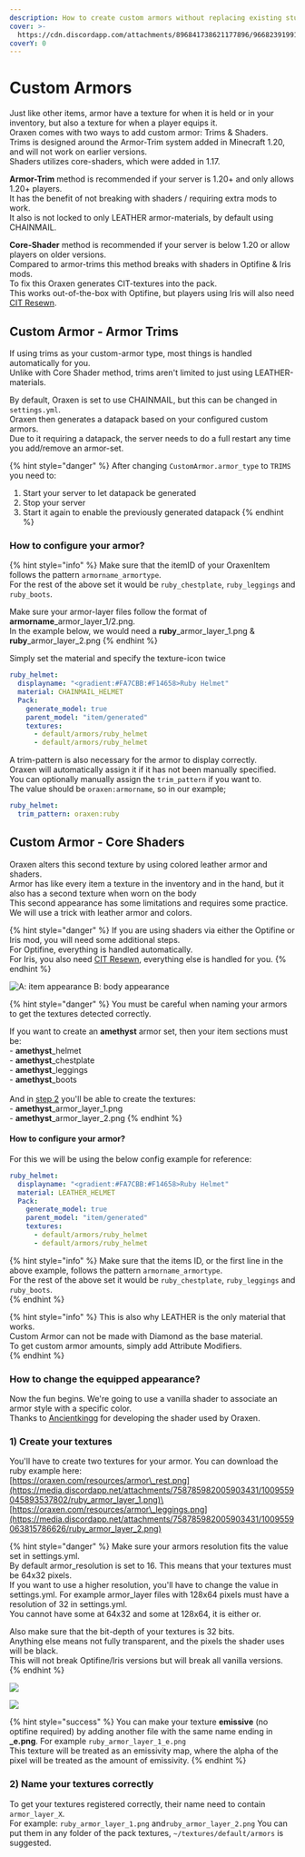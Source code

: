 ```yaml
---
description: How to create custom armors without replacing existing stuff?
cover: >-
  https://cdn.discordapp.com/attachments/896841738621177896/966823919917080626/unknown.png
coverY: 0
---
```


# Custom Armors
Just like other items, armor have a texture for when it is held or in your inventory, but also a texture for when a player equips it.\
Oraxen comes with two ways to add custom armor: Trims & Shaders.\
Trims is designed around the Armor-Trim system added in Minecraft 1.20, and will not work on earlier versions.\
Shaders utilizes core-shaders, which were added in 1.17.

**Armor-Trim** method is recommended if your server is 1.20+ and only allows 1.20+ players.\
It has the benefit of not breaking with shaders / requiring extra mods to work.\
It also is not locked to only LEATHER armor-materials, by default using CHAINMAIL.

**Core-Shader** method is recommended if your server is below 1.20 or allow players on older versions.\
Compared to armor-trims this method breaks with shaders in Optifine & Iris mods.\
To fix this Oraxen generates CIT-textures into the pack.\
This works out-of-the-box with Optifine, but players using Iris will also need [CIT Resewn](https://modrinth.com/mod/cit-resewn).

## Custom Armor - Armor Trims
If using trims as your custom-armor type, most things is handled automatically for you.\
Unlike with Core Shader method, trims aren't limited to just using LEATHER-materials.

By default, Oraxen is set to use CHAINMAIL, but this can be changed in `settings.yml`.\
Oraxen then generates a datapack based on your configured custom armors.\
Due to it requiring a datapack, the server needs to do a full restart any time you add/remove an armor-set.

{% hint style="danger" %}
After changing `CustomArmor.armor_type` to `TRIMS` you need to:
1. Start your server to let datapack be generated
2. Stop your server
3. Start it again to enable the previously generated datapack
{% endhint %}

### How to configure your armor?

{% hint style="info" %}
Make sure that the itemID of your OraxenItem follows the pattern `armorname_armortype`.\
For the rest of the above set it would be `ruby_chestplate`, `ruby_leggings` and `ruby_boots`.

Make sure your armor-layer files follow the format of **armorname**_armor_layer_1/2.png.\
In the example below, we would need a **ruby**_armor_layer_1.png & **ruby**_armor_layer_2.png
{% endhint %}

Simply set the material and specify the texture-icon twice
```yaml
ruby_helmet:
  displayname: "<gradient:#FA7CBB:#F14658>Ruby Helmet"
  material: CHAINMAIL_HELMET
  Pack:
    generate_model: true
    parent_model: "item/generated"
    textures:
      - default/armors/ruby_helmet
      - default/armors/ruby_helmet
```

A trim-pattern is also necessary for the armor to display correctly.\
Oraxen will automatically assign it if it has not been manually specified.\
You can optionally manually assign the `trim_pattern` if you want to.\
The value should be `oraxen:armorname`, so in our example;
```yaml
ruby_helmet:
  trim_pattern: oraxen:ruby
```


## Custom Armor - Core Shaders
Oraxen alters this second texture by using colored leather armor and shaders.\
Armor has like every item a texture in the inventory and in the hand, but it also has a second texture when worn on the body\
This second appearance has some limitations and requires some practice. We will use a trick with leather armor and colors.

{% hint style="danger" %}
If you are using shaders via either the Optifine or Iris mod, you will need some additional steps.\
For Optifine, everything is handled automatically.\
For Iris, you also need [CIT Resewn](https://modrinth.com/mod/cit-resewn), everything else is handled for you.
{% endhint %}

![A: item appearance    B: body appearance](../../.gitbook/assets/stuff.png)

{% hint style="danger" %}
You must be careful when naming your armors to get the textures detected correctly.

If you want to create an **amethyst** armor set, then your item sections must be:  
\- **amethyst**_helmet  
\- **amethyst**_chestplate  
\- **amethyst**_leggings  
\- **amethyst**_boots  
\
And in [step 2](./#2-name-your-textures-correctly) you'll be able to create the textures:  
\- **amethyst**_armor_layer_1.png  
\- **amethyst**_armor_layer_2.png
{% endhint %}

#### How to configure your armor?

For this we will be using the below config example for reference:
```yaml
ruby_helmet:
  displayname: "<gradient:#FA7CBB:#F14658>Ruby Helmet"
  material: LEATHER_HELMET
  Pack:
    generate_model: true
    parent_model: "item/generated"
    textures:
      - default/armors/ruby_helmet
      - default/armors/ruby_helmet
```
{% hint style="info" %}
Make sure that the items ID, or the first line in the above example, follows the pattern `armorname_armortype`.  
For the rest of the above set it would be `ruby_chestplate`, `ruby_leggings` and `ruby_boots`.  
{% endhint %}

{% hint style="info" %}
This is also why LEATHER is the only material that works.\
Custom Armor can not be made with Diamond as the base material.\
To get custom armor amounts, simply add Attribute Modifiers.\
{% endhint %}

### How to change the equipped appearance?

Now the fun begins. We're going to use a vanilla shader to associate an armor style with a specific color.  
Thanks to [Ancientkingg](https://twitter.com/ancientkingg) for developing the shader used by Oraxen.

### 1) Create your textures

You'll have to create two textures for your armor. You can download the ruby example here:  
[https://oraxen.com/resources/armor\_rest.png](https://media.discordapp.net/attachments/758785982005903431/1009559045893537802/ruby_armor_layer_1.png)\
[https://oraxen.com/resources/armor\_leggings.png](https://media.discordapp.net/attachments/758785982005903431/1009559063815786626/ruby_armor_layer_2.png)

{% hint style="danger" %}
Make sure your armors resolution fits the value set in settings.yml.\
By default armor_resolution is set to 16. This means that your textures must be 64x32 pixels.\
If you want to use a higher resolution, you'll have to change the value in settings.yml.
For example armor_layer files with 128x64 pixels must have a resolution of 32 in settings.yml.\
You cannot have some at 64x32 and some at 128x64, it is either or.

Also make sure that the bit-depth of your textures is 32 bits.\
Anything else means not fully transparent, and the pixels the shader uses will be black.\
This will not break Optifine/Iris versions but will break all vanilla versions.
{% endhint %}

![](../../.gitbook/assets/leggings.png)


![](../../.gitbook/assets/armor.png)

{% hint style="success" %}
You can make your texture **emissive** (no optifine required) by adding another file with the same name ending in **\_e.png**. For example `ruby_armor_layer_1_e.png`  
This texture will be treated as an emissivity map, where the alpha of the pixel will be treated as the amount of emissivity.
{% endhint %}

### 2) Name your textures correctly

To get your textures registered correctly, their name need to contain `armor_layer_X`.  
For example:
`ruby_armor_layer_1.png` and`ruby_armor_layer_2.png`
You can put them in any folder of the pack textures, `~/textures/default/armors` is suggested.

